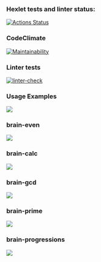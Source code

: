 ### Hexlet tests and linter status:
[![Actions Status](https://github.com/teo11git/frontend-project-lvl1/workflows/hexlet-check/badge.svg)](https://github.com/teo11git/frontend-project-lvl1/actions)
### CodeClimate
[![Maintainability](https://api.codeclimate.com/v1/badges/722cb72d1b30eff7942a/maintainability)](https://codeclimate.com/github/teo11git/frontend-project-lvl1/maintainability)
### Linter tests
[![linter-check](https://github.com/teo11git/frontend-project-lvl1/workflows/linter-check/badge.svg)](https://github.com/teo11git/frontend-project-lvl1/actions)
### Usage Examples
<a href="https://asciinema.org/a/380261" target="_blank"><img src="https://asciinema.org/a/380261.svg" /></a>
### brain-even
<a href="https://asciinema.org/a/380263" target="_blank"><img src="https://asciinema.org/a/380263.svg" /></a>
### brain-calc
<a href="https://asciinema.org/a/380265" target="_blank"><img src="https://asciinema.org/a/380265.svg" /></a>
### brain-gcd
<a href="https://asciinema.org/a/380267" target="_blank"><img src="https://asciinema.org/a/380267.svg" /></a>
### brain-prime
<a href="https://asciinema.org/a/380268" target="_blank"><img src="https://asciinema.org/a/380268.svg" /></a>
### brain-progressions
<a href="https://asciinema.org/a/380269" target="_blank"><img src="https://asciinema.org/a/380269.svg" /></a>
